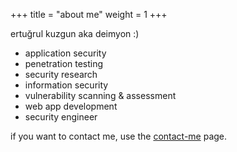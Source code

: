 +++
title = "about me"
weight = 1
+++

ertuğrul kuzgun aka deimyon :)

* application security
* penetration testing
* security research
* information security
* vulnerability scanning & assessment
* web app development
* security engineer

if you want to contact me, use the [contact-me](/patterns/contact-me) page.
